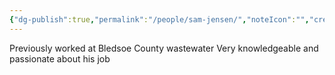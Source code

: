 ```yaml
---
{"dg-publish":true,"permalink":"/people/sam-jensen/","noteIcon":"","created":"2025-01-28T07:57:00.664-06:00"}
---
```


Previously worked at Bledsoe County wastewater
Very knowledgeable and passionate about his job